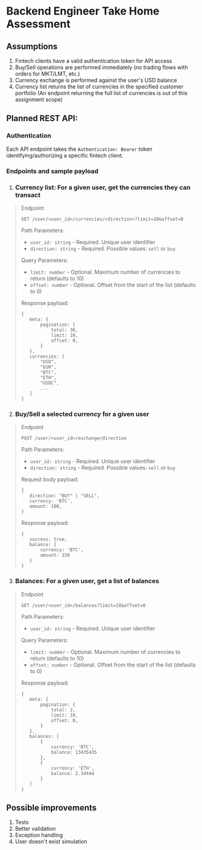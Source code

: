 # Backend Engineer Take Home Assessment

## Assumptions

1. Fintech clients have a valid authentication token for API access
1. Buy/Sell operations are performed immediately (no trading flows with orders for MKT/LMT, etc.)
1. Currency exchange is performed against the user's USD balance
1. Currency list returns the list of currencies in the specified customer portfolio (An endpoint returning the full list of currencies is out of this assignment scope)

## Planned REST API:

### Authentication
Each API endpoint takes the `Authentication: Bearer` token identifying/authorizing a specific fintech client.

### Endpoints and sample payload
1. ### Currency list: For a given user, get the currencies they can transact
>Endpoint:
>
>`GET /user/<user_id>/currencies/<direction>?limit=10&offset=0`
>
>Path Parameters:
>- `user_id: string`   - Required. Unique user identifier
>- `direction: string` - Required. Possible values: `sell` or `buy`
>
>Query Parameters:
>- `limit: number`     - Optional. Maximum number of currencies to return (defaults to 10)
>- `offset: number`    - Optional. Offset from the start of the list (defaults to 0)
>
>
>Response payload:
>
>```JS
>{
>    meta: {
>        pagination: {
>            total: 30,
>            limit: 10,
>            offset: 0,
>        }
>    },
>    currencies: [
>        "USD",
>        "EUR",
>        "BTC",
>        "ETH",
>        "USDC",
>        ...
>    ]
>}
>```

2. ### Buy/Sell a selected currency for a given user
> Endpoint
>
>`POST /user/<user_id>/exchange/direction`
>
>Path Parameters:
>- `user_id: string`   - Required. Unique user identifier
>- `direction: string` - Required. Possible values: `sell` or `buy`
> 
>Request body payload:
>
>```JS
>{
>    direction: "BUY" | "SELL",
>    currency: 'BTC',
>    amount: 100,
>}
>```
>
>Response payload:
>
>
>```JS
>{
>    success: true,
>    balance: {
>        currency: 'BTC',
>        amount: 150
>    }
>}
>```
>


3. ### Balances: For a given user, get a list of balances

>Endpoint
>
>`GET /user/<user_id>/balances?limit=10&offset=0`
>
>Path Parameters:
> 
>- `user_id: string`   - Required. Unique user identifier
>
>Query Parameters:
>
>- `limit: number`     - Optional. Maximum number of currencies to return (defaults to 10)
>- `offset: number`    - Optional. Offset from the start of the list (defaults to 0)
> 
>Response payload:
>
>
>```JS
>{
>    meta: {
>        pagination: {
>            total: 2,
>            limit: 10,
>            offset: 0,
>        }
>    },
>    balances: [
>        {
>            currency: 'BTC',
>            balance: 13435435        
>        },
>        {
>            currency: 'ETH',
>            balance: 2.34444
>        }
>    ]
>}
>```
>
>

## Possible improvements

1. Tests
1. Better validation
1. Exception handling
1. User doesn't exist simulation